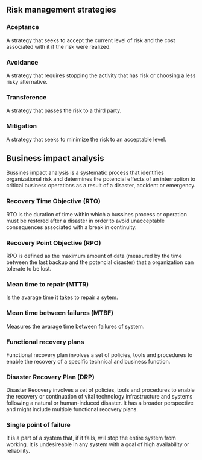 ## Risk management strategies
### Aceptance
A strategy that seeks to accept the current level of risk and the cost associated with it if the risk were realized.
### Avoidance
A strategy that requires stopping the activity that has risk or choosing a less risky alternative.
### Transference
A strategy that passes the risk to a third party.
### Mitigation
A strategy that seeks to minimize the risk to an acceptable level.

## Business impact analysis
Bussines impact analysis is a systematic process that identifies organizational risk and determines the potencial effects of an interruption to critical business operations as a result of a disaster, accident or emergency.
### Recovery Time Objective (RTO)
RTO is the duration of time within which a bussines process or operation must be restored after a disaster in order to avoid unacceptable consequences associated with a break in continuity.
### Recovery Point Objective (RPO)
RPO is defined as the maximum amount of data (measured by the time between the last backup and the potencial disaster) that a organization can tolerate to be lost.
### Mean time to repair (MTTR)
Is the avarage time it takes to repair a sytem.
### Mean time between failures (MTBF)
Measures the avarage time between failures of system.
### Functional recovery plans
Functional recovery plan involves a set of policies, tools and procedures to enable the recovery of a specific technical and business function. 
### Disaster Recovery Plan (DRP)
Disaster Recovery involves a set of policies, tools and procedures to enable the recovery or continuation of vital technology infrastructure and systems following a natural or human-induced disaster. It has a broader perspective and might include multiple functional recovery plans.
### Single point of failure
It is a part of a system that, if it fails, will stop the entire system from working. It is undesireable in any system with a goal of high availability or reliability.
